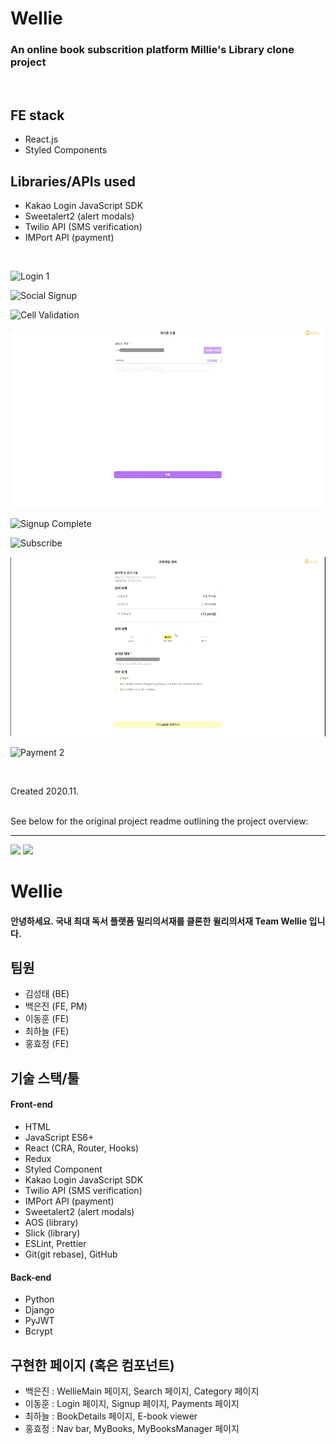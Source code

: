 # Wellie
### An online book subscrition platform Millie's Library clone project
<br/>

## FE stack
- React.js
- Styled Components

## Libraries/APIs used
- Kakao Login JavaScript SDK
- Sweetalert2 (alert modals)
- Twilio API (SMS verification)
- IMPort API (payment)

<br/>

![Login 1](/assets/gifs/wellie-login.gif)

![Social Signup](/assets/gifs/wellie-social-signup.gif)

![Cell Validation](/assets/gifs/wellie-cell-validation.gif)

![PW Register](/assets/gifs/wellie-pw-register.gif)

![Signup Complete](/assets/gifs/wellie-signup-complete.gif)

![Subscribe](/assets/gifs/wellie-subscribe.gif)

![Payment 1](/assets/gifs/wellie-payment1.gif)

![Payment 2](/assets/gifs/wellie-payment2.gif)

<br/>

Created 2020.11.
<br/>
<br/>

See below for the original project readme outlining the project overview:

-----------------------------------------------------------------


<img src="https://images.velog.io/images/jeanbaek/post/209ce7c2-0dea-4965-af57-ddf00344e11b/logo_yellow.png"/>
<img src="https://images.velog.io/images/jeanbaek/post/3619f200-4a8f-4b8e-a89c-2aa34a24d0b4/wellie_team.png"/>

# Wellie

#### 안녕하세요. 국내 최대 독서 플랫폼 밀리의서재를 클론한 윌리의서재 Team Wellie 입니다.

## 팀원

- 김성태 (BE)
- 백은진 (FE, PM)
- 이동훈 (FE)
- 최하늘 (FE)
- 홍효정 (FE)

## 기술 스택/툴

#### Front-end

- HTML
- JavaScript ES6+
- React (CRA, Router, Hooks)
- Redux
- Styled Component
- Kakao Login JavaScript SDK
- Twilio API (SMS verification)
- IMPort API (payment)
- Sweetalert2 (alert modals)
- AOS (library)
- Slick (library)
- ESLint, Prettier
- Git(git rebase), GitHub

#### Back-end

- Python
- Django
- PyJWT
- Bcrypt

## 구현한 페이지 (혹은 컴포넌트)

- 백은진 : WellieMain 페이지, Search 페이지, Category 페이지
- 이동훈 : Login 페이지, Signup 페이지, Payments 페이지
- 최하늘 : BookDetails 페이지, E-book viewer
- 홍효정 : Nav bar, MyBooks, MyBooksManager 페이지
